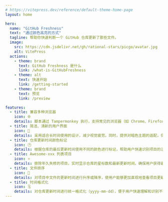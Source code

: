 ```yaml
---
# https://vitepress.dev/reference/default-theme-home-page
layout: home

hero:
  name: "GitHub Freshness"
  text: "通过颜色高亮的方式"
  tagline: 帮助你快速判断一个 GitHub 仓库更新了那些文件。
  image:
    src: https://cdn.jsdelivr.net/gh/rational-stars/picgo/avatar.jpg
    alt: VitePress
  actions:
    - theme: brand
      text: GitHub Freshness 是什么
      link: /what-is-GitHubFreshness
    - theme: alt
      text: 快速开始
      link: /getting-started
    - theme: brand
      text: 预览
      link: /preview

features:
  - title: 兼容多种浏览器
    icon: 🌐
    details: 脚本通过 Tampermonkey 执行，支持常见的浏览器（如 Chrome、Firefox、Edge 等），确保跨浏览器兼容性，提升用户体验。
  - title: 简洁、清新的用户界面
    icon: 🎨
    details: 采用适合长时间使用的设计，减少视觉疲劳。同时，提供对暗色主题的适配，保证在不同光线条件下都能获得良好的阅读体验。
  - title: 仓库更新时间颜色标记
    icon: 🕒
    details: 根据仓库的最后更新时间使用不同的颜色进行标记，帮助用户快速识别项目的活跃度。支持自定义颜色设置，包括文件夹、背景、文件图标和字体的颜色。
  - title: Awesome-xxx 列表项目
    icon: ⭐
    details: 排除年久失修的项目，实时显示仓库的星标数和最新更新时间，确保用户获得最新的项目状态信息。
  - title: 文件排序
    icon: 🔄
    details: 对项目中文件的更新时间进行升序或降序，使用户能够更加直观地查看项目更新情况，便于管理和比较。
  - title: 时间格式化
    icon: 🗓️
    details: 对仓库更新时间进行统一格式化（yyyy-mm-dd），便于用户快速理解和识别不同项目的更新频率。
---
```

